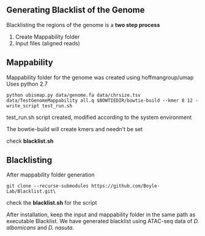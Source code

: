 ## Generating Blacklist of the Genome

Blacklisting the regions of the genome is a **two step process**
  1. Create Mappability folder
  2. Input files (aligned reads)
  
## Mappability

Mappability folder for the genome was created using hoffmangroup/umap \
Uses python 2.7
```
python ubismap.py data/genome.fa data/chrsize.tsv data/TestGenomeMappability all.q $BOWTIEDIR/bowtie-build --kmer 8 12 -write_script test_run.sh
```
test_run.sh script created, modified according to the system environment

The bowtie-build will create kmers and needn't be set 

check **blacklist.sh** 

## Blacklisting 
After mappability folder generation

```git clone --recurse-submodules https://github.com/Boyle-Lab/Blacklist.git\``` 

check the **blacklist.sh** for the script

After installation, keep the input and mappability folder in the same path as executable Blacklist. We have generated blacklist using ATAC-seq data of _D. albomicans_ and _D. nasuta_.
